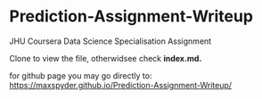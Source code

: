 # Prediction-Assignment-Writeup
JHU Coursera Data Science Specialisation Assignment

Clone to view the file, otherwidsee check **index.md.**

for github page you may go directly to: https://maxspyder.github.io/Prediction-Assignment-Writeup/
